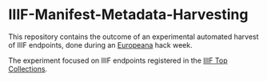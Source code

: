 # IIIF-Manifest-Metadata-Harvesting

This repository contains the outcome of an experimental automated harvest of IIIF endpoints, done during an [Europeana](http://www.europeana.eu) hack week.

The experiment focused on IIIF endpoints registered in the [IIIF Top Collections](https://docs.google.com/spreadsheets/d/1apQKFkfBV89BvycaBPN6v-LjeaKaVVMaMUsY6L4KRJo/edit#gid=0).

